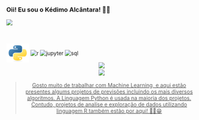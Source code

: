### Oii! Eu sou o Kédimo Alcântara! 👋🏼

<div>
  
  <a href="https://www.linkedin.com/in/kédimo-alcântara-4371ab234" target="_blank"><img src="https://img.shields.io/badge/-LinkedIn-%230077B5?style=for-the-badge&logo=linkedin&logoColor=white" target="_blank"></a> 
    </div>
    <br> 
<div>
  <img align="center" alt="Python" height="50" width="60" src="https://raw.githubusercontent.com/devicons/devicon/master/icons/python/python-original.svg">
  <img align="center" alt="r" height="50" width="60" 
src="https://cdn.jsdelivr.net/gh/devicons/devicon/icons/r/r-original.svg"/>
  <img align="center" alt="jupyter" height="50" width="60" 
src="https://cdn.jsdelivr.net/gh/devicons/devicon/icons/jupyter/jupyter-original.svg">
   <img align="center" alt="sql" height="60" width="70" 
src="https://cdn.jsdelivr.net/gh/devicons/devicon/icons/mysql/mysql-plain-wordmark.svg"/>
 
       
</div>

<div align="center">
  <a href="https://github.com/kedimo-cd">
  <img height="180em" src="https://github-readme-stats.vercel.app/api?username=kedimo-cd&show_icons=true&theme=gruvbox&include_all_commits=true&count_private=true"/>
     <br> 
  <img height="150em" src="https://github-readme-stats.vercel.app/api/top-langs/?username=kedimo-cd&layout=compact&langs_count=7&theme=gruvbox"/>
    
  <br> 
    
 
> Gosto muito de trabalhar com Machine Learning, e aqui estão presentes algums projetos de previsões incluindo os mais diversos algoritmos. A Linguagem Python é usada na maioria dos projetos. Contudo, projetos de analíse e exploração de dados utilizando linguagem R também estão por aqui! ✌🏼😁
   
    
    
